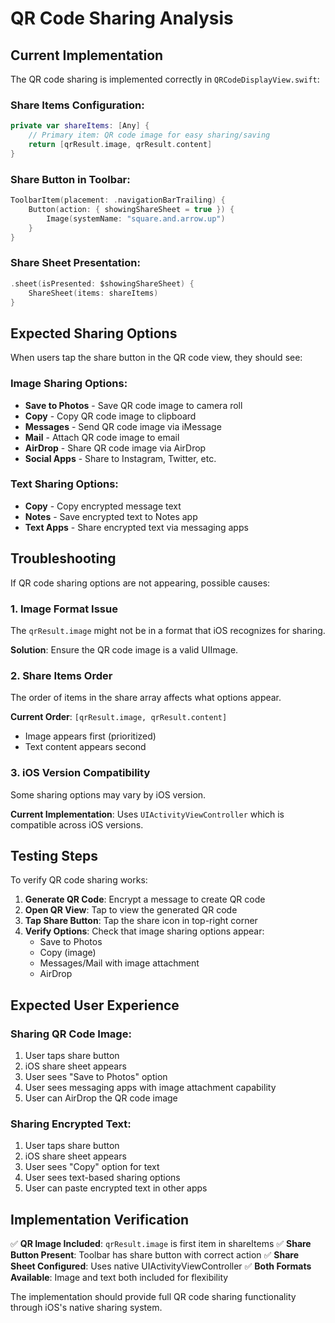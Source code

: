 # QR Code Sharing Analysis

## Current Implementation

The QR code sharing is implemented correctly in `QRCodeDisplayView.swift`:

### Share Items Configuration:
```swift
private var shareItems: [Any] {
    // Primary item: QR code image for easy sharing/saving
    return [qrResult.image, qrResult.content]
}
```

### Share Button in Toolbar:
```swift
ToolbarItem(placement: .navigationBarTrailing) {
    Button(action: { showingShareSheet = true }) {
        Image(systemName: "square.and.arrow.up")
    }
}
```

### Share Sheet Presentation:
```swift
.sheet(isPresented: $showingShareSheet) {
    ShareSheet(items: shareItems)
}
```

## Expected Sharing Options

When users tap the share button in the QR code view, they should see:

### Image Sharing Options:
- **Save to Photos** - Save QR code image to camera roll
- **Copy** - Copy QR code image to clipboard
- **Messages** - Send QR code image via iMessage
- **Mail** - Attach QR code image to email
- **AirDrop** - Share QR code image via AirDrop
- **Social Apps** - Share to Instagram, Twitter, etc.

### Text Sharing Options:
- **Copy** - Copy encrypted message text
- **Notes** - Save encrypted text to Notes app
- **Text Apps** - Share encrypted text via messaging apps

## Troubleshooting

If QR code sharing options are not appearing, possible causes:

### 1. Image Format Issue
The `qrResult.image` might not be in a format that iOS recognizes for sharing.

**Solution**: Ensure the QR code image is a valid UIImage.

### 2. Share Items Order
The order of items in the share array affects what options appear.

**Current Order**: `[qrResult.image, qrResult.content]`
- Image appears first (prioritized)
- Text content appears second

### 3. iOS Version Compatibility
Some sharing options may vary by iOS version.

**Current Implementation**: Uses `UIActivityViewController` which is compatible across iOS versions.

## Testing Steps

To verify QR code sharing works:

1. **Generate QR Code**: Encrypt a message to create QR code
2. **Open QR View**: Tap to view the generated QR code
3. **Tap Share Button**: Tap the share icon in top-right corner
4. **Verify Options**: Check that image sharing options appear:
   - Save to Photos
   - Copy (image)
   - Messages/Mail with image attachment
   - AirDrop

## Expected User Experience

### Sharing QR Code Image:
1. User taps share button
2. iOS share sheet appears
3. User sees "Save to Photos" option
4. User sees messaging apps with image attachment capability
5. User can AirDrop the QR code image

### Sharing Encrypted Text:
1. User taps share button
2. iOS share sheet appears
3. User sees "Copy" option for text
4. User sees text-based sharing options
5. User can paste encrypted text in other apps

## Implementation Verification

✅ **QR Image Included**: `qrResult.image` is first item in shareItems
✅ **Share Button Present**: Toolbar has share button with correct action
✅ **Share Sheet Configured**: Uses native UIActivityViewController
✅ **Both Formats Available**: Image and text both included for flexibility

The implementation should provide full QR code sharing functionality through iOS's native sharing system.